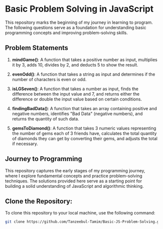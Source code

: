 # Basic Problem Solving in JavaScript

This repository marks the beginning of my journey in learning to program. The following questions serve as a foundation for understanding basic programming concepts and improving problem-solving skills.

## Problem Statements

1. **mindGame()**: A function that takes a positive number as input, multiplies it by 3, adds 10, divides by 2, and deducts 5 to show the result.

2. **evenOdd()**: A function that takes a string as input and determines if the number of characters is even or odd.

3. **isLGSeven()**: A function that takes a number as input, finds the difference between the input value and 7, and returns either the difference or double the input value based on certain conditions.

4. **findingBadData()**: A function that takes an array containing positive and negative numbers, identifies "Bad Data" (negative numbers), and returns the quantity of such data.

5. **gemsToDiamond()**: A function that takes 3 numeric values representing the number of gems each of 3 friends have, calculates the total quantity of diamonds they can get by converting their gems, and adjusts the total if necessary.

## Journey to Programming

This repository captures the early stages of my programming journey, where I explore fundamental concepts and practice problem-solving techniques. The solutions provided here serve as a starting point for building a solid understanding of JavaScript and algorithmic thinking.

## Clone the Repository:

To clone this repository to your local machine, use the following command:

```sh
git clone https://github.com/Tanzeebul-Tamim/Basic-JS-Problem-Solving.git
```
